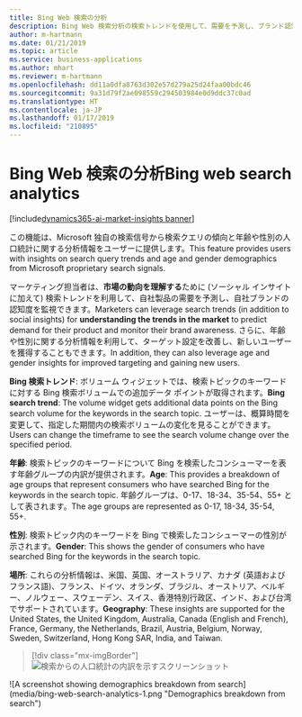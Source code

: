 ```yaml
---
title: Bing Web 検索の分析
description: Bing Web 検索分析の検索トレンドを使用して、需要を予測し、ブランド認知度を監視します。
author: m-hartmann
ms.date: 01/21/2019
ms.topic: article
ms.service: business-applications
ms.author: mhart
ms.reviewer: m-hartmann
ms.openlocfilehash: dd11a0dfa8763d302e57d279a25d24faa00bdc46
ms.sourcegitcommit: 9a31d79f2ae098559c294503984e0d9ddc37c0ad
ms.translationtype: HT
ms.contentlocale: ja-JP
ms.lasthandoff: 01/17/2019
ms.locfileid: "210895"
---
```

#  <a name="bing-web-search-analytics"></a><span data-ttu-id="b4750-103">Bing Web 検索の分析</span><span class="sxs-lookup"><span data-stu-id="b4750-103">Bing web search analytics</span></span>
[!include[dynamics365-ai-market-insights banner](../../includes/dynamics365-ai-market-insights.md)]


<span data-ttu-id="b4750-104">この機能は、Microsoft 独自の検索信号から検索クエリの傾向と年齢や性別の人口統計に関する分析情報をユーザーに提供します。</span><span class="sxs-lookup"><span data-stu-id="b4750-104">This feature provides users with insights on search query trends and age and gender demographics from Microsoft proprietary search signals.</span></span>

<span data-ttu-id="b4750-105">マーケティング担当者は、**市場の動向を理解する**ために (ソーシャル インサイトに加えて) 検索トレンドを利用して、自社製品の需要を予測し、自社ブランドの認知度を監視できます。</span><span class="sxs-lookup"><span data-stu-id="b4750-105">Marketers can leverage search trends (in addition to social insights) for **understanding the trends in the market** to predict demand for their product and monitor their brand awareness.</span></span> <span data-ttu-id="b4750-106">さらに、年齢や性別に関する分析情報を利用して、ターゲット設定を改善し、新しいユーザーを獲得することもできます。</span><span class="sxs-lookup"><span data-stu-id="b4750-106">In addition, they can also leverage age and gender insights for improved targeting and gaining new users.</span></span>

<span data-ttu-id="b4750-107">**Bing 検索トレンド**: ボリューム ウィジェットでは、検索トピックのキーワードに対する Bing 検索ボリュームでの追加データ ポイントが取得されます。</span><span class="sxs-lookup"><span data-stu-id="b4750-107">**Bing search trend**: The volume widget gets additional data points on the Bing search volume for the keywords in the search topic.</span></span> <span data-ttu-id="b4750-108">ユーザーは、概算時間を変更して、指定した期間内の検索ボリュームの変化を見ることができます。</span><span class="sxs-lookup"><span data-stu-id="b4750-108">Users can change the timeframe to see the search volume change over the specified period.</span></span>

<span data-ttu-id="b4750-109">**年齢**: 検索トピックのキーワードについて Bing を検索したコンシューマーを表す年齢グループの内訳が提供されます。</span><span class="sxs-lookup"><span data-stu-id="b4750-109">**Age**: This provides a breakdown of age groups that represent consumers who have searched Bing for the keywords in the search topic.</span></span> <span data-ttu-id="b4750-110">年齢グループは、0-17、18-34、35-54、55+ として表されます。</span><span class="sxs-lookup"><span data-stu-id="b4750-110">The age groups are represented as 0-17, 18-34, 35-54, 55+.</span></span>

<span data-ttu-id="b4750-111">**性別**: 検索トピック内のキーワードを Bing で検索したコンシューマーの性別が示されます。</span><span class="sxs-lookup"><span data-stu-id="b4750-111">**Gender**: This shows the gender of consumers who have searched Bing for the keywords in the search topic.</span></span>

<span data-ttu-id="b4750-112">**場所**: これらの分析情報は、米国、英国、オーストラリア、カナダ (英語およびフランス語)、フランス、ドイツ、オランダ、ブラジル、オーストリア、ベルギー、ノルウェー、スウェーデン、スイス、香港特別行政区、インド、および台湾でサポートされています。</span><span class="sxs-lookup"><span data-stu-id="b4750-112">**Geography**: These insights are supported for the United States, the United Kingdom, Australia, Canada (English and French), France, Germany, the Netherlands, Brazil, Austria, Belgium, Norway, Sweden, Switzerland, Hong Kong SAR, India, and Taiwan.</span></span>

> [!div class="mx-imgBorder"]
> <span data-ttu-id="b4750-113">![検索からの人口統計の内訳を示すスクリーンショット](media/bing-web-search-analytics-1.png "検索からの人口統計の内訳")
<!-- picture --></span><span class="sxs-lookup"><span data-stu-id="b4750-113">![A screenshot showing demographics breakdown from search](media/bing-web-search-analytics-1.png "Demographics breakdown from search")
<!-- picture --></span></span>

